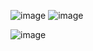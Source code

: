 ![image](https://github.com/user-attachments/assets/14d14abf-570f-4563-887a-832e8cb84707)
 ![image](https://github.com/user-attachments/assets/dc933531-61c8-414c-83c4-09800f566bb7)


![image](https://github.com/user-attachments/assets/5f996aed-f751-4c3c-beb6-fdb5b511b955)

